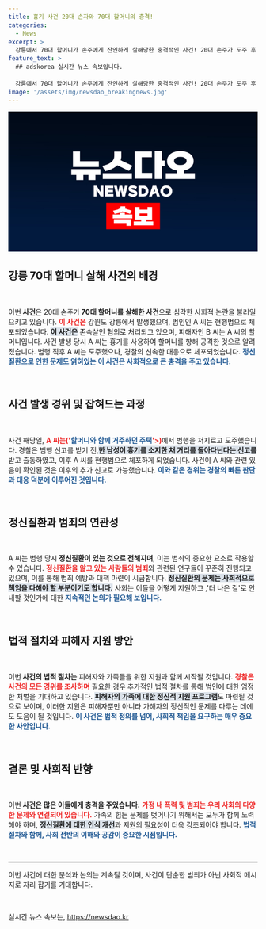 ```yaml
---
title: 흉기 사건 20대 손자와 70대 할머니의 충격!
categories:
  - News
excerpt: >
  강릉에서 70대 할머니가 손주에게 잔인하게 살해당한 충격적인 사건! 20대 손주가 도주 후 경찰에 붙잡혔고, 정신질환 여부가 사건의 배경으로 떠오르고 있습니다. 과연 그 진실은 무엇일까요?
feature_text: >
  ## adskorea 실시간 뉴스 속보입니다.

  강릉에서 70대 할머니가 손주에게 잔인하게 살해당한 충격적인 사건! 20대 손주가 도주 후 경찰에 붙잡혔고, 정신질환 여부가 사건의 배경으로 떠오르고 있습니다. 과연 그 진실은 무엇일까요?
image: '/assets/img/newsdao_breakingnews.jpg'
---
```


<p><img src="/assets/img/newsdao_breakingnews.jpg" alt="adskorea 속보" /></p>

<h2 data-ke-size="size26">강릉 70대 할머니 살해 사건의 배경</h2>

<p data-ke-size="size16">&nbsp;</p>

<p>이번<strong> 사건</strong>은 20대 손주가<strong> 70대 할머니를 살해한 사건</strong>으로 심각한 사회적 논란을 불러일으키고 있습니다. <b><span style="color: #ee2323;">이 사건은</span></b> 강원도 강릉에서 발생했으며, 범인인 A 씨는 현행범으로 체포되었습니다. <b><span style="background-color: #21538527;">이 사건은</span></b> 존속살인 혐의로 처리되고 있으며, 피해자인 B 씨는 A 씨의 할머니입니다. 사건 발생 당시 A 씨는 흉기를 사용하여 할머니를 향해 공격한 것으로 알려졌습니다. 범행 직후 A 씨는 도주했으나, 경찰의 신속한 대응으로 체포되었습니다. <b><span style="color: #1a5490;">정신질환으로 인한 문제도 얽혀있는 이 사건은 사회적으로 큰 충격을 주고 있습니다.</span></b></p>

<p data-ke-size="size16">&nbsp;</p>

<h2 data-ke-size="size26">사건 발생 경위 및 잡혀드는 과정</h2>

<p data-ke-size="size16">&nbsp;</p>

<p>사건 해당일, <b><span style="color: #ee2323;">A 씨는('<span style="color: #1a5490;">할머니와 함께 거주하던 주택</span>'>)</b>에서 범행을 저지르고 도주했습니다. 경찰은 범행 신고를 받기 전,<b><span style="background-color: #21538527;">한 남성이 흉기를 소지한 채 거리를 돌아다닌다는 신고를</span></b> 받고 출동하였고, 이후 A 씨를 현행범으로 체포하게 되었습니다. 사건이 A 씨와 관련 있음이 확인된 것은 이후의 추가 신고로 가능했습니다. <b><span style="color: #1a5490;">이와 같은 경위는 경찰의 빠른 판단과 대응 덕분에 이루어진 것입니다.</span></b></p>

<p data-ke-size="size16">&nbsp;</p>

<h2 data-ke-size="size26">정신질환과 범죄의 연관성</h2>

<p data-ke-size="size16">&nbsp;</p>

<p>A 씨는 범행 당시<strong> 정신질환이 있는 것으로 전해지며</strong>, 이는 범죄의 중요한 요소로 작용할 수 있습니다. <b><span style="color: #ee2323;">정신질환을 앓고 있는 사람들의 범죄</span></b>와 관련된 연구들이 꾸준히 진행되고 있으며, 이를 통해 범죄 예방과 대책 마련이 시급합니다. <b><span style="background-color: #21538527;">정신질환의 문제는 사회적으로 책임을 다해야 할 부분이기도 합니다.</span></b>  사회는 이들을 어떻게 지원하고 ,'더 나은 길'로 안내할 것인가에 대한 <b><span style="color: #1a5490;">지속적인 논의가 필요해 보입니다.</span></b> </p>

<p data-ke-size="size16">&nbsp;</p>

<h2 data-ke-size="size26">법적 절차와 피해자 지원 방안</h2>

<p data-ke-size="size16">&nbsp;</p>

<p>이번<strong> 사건의 법적 절차는</strong> 피해자와 가족들을 위한 지원과 함께 시작될 것입니다. <b><span style="color: #ee2323;">경찰은 사건의 모든 경위를 조사하며</span></b> 필요한 경우 추가적인 법적 절차를 통해 범인에 대한 엄정한 처벌을 기대하고 있습니다. <b><span style="background-color: #21538527;">피해자의 가족에 대한 정신적 지원 프로그램</span></b>도 마련될 것으로 보이며, 이러한 지원은 피해자뿐만 아니라 가해자의 정신적인 문제를 다루는 데에도 도움이 될 것입니다. <b><span style="color: #1a5490;">이 사건은 법적 정의를 넘어, 사회적 책임을 요구하는 매우 중요한 사안입니다.</span></b></p>

<p data-ke-size="size16">&nbsp;</p>

<h2 data-ke-size="size26">결론 및 사회적 반향</h2>

<p data-ke-size="size16">&nbsp;</p>

<p>이번<strong> 사건은 많은 이들에게 충격을 주었습니다.</strong> <b><span style="color: #ee2323;">가정 내 폭력 및 범죄는 우리 사회의 다양한 문제와 연결되어 있습니다.</span></b>  가족의 힘든 문제를 벗어나기 위해서는 모두가 함께 노력해야 하며, <b><span style="background-color: #21538527;">정신질환에 대한 인식 개선</span></b>과 지원의 필요성이 더욱 강조되어야 합니다. <b><span style="color: #1a5490;">법적 절차와 함께, 사회 전반의 이해와 공감이 중요한 시점입니다.</span></b></p>

<p data-ke-size="size16">&nbsp;</p>

<hr style="height:1px; border:none; border-top:1px solid #555555; margin: 10px 0;"/>

<p data-ke-size="size16">이번 사건에 대한 분석과 논의는 계속될 것이며, 사건이 단순한 범죄가 아닌 사회적 메시지로 자리 잡기를 기대합니다.</p>

<p data-ke-size="size16">&nbsp;</p>
실시간 뉴스 속보는, <a href="https://newsdao.kr" rel="dofollow">https://newsdao.kr</a>


